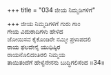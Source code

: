 +++
title = "034 ಜೀಯ ನಿಮ್ಮಡಿಗಳಿಗೆ"

+++
ಜೀಯ ನಿಮ್ಮಡಿಗಳಿಗೆ ಗುರು ಗಾಂ  
ಗೇಯ ವಿದುರಾದಿಗಳು ಹೇಳಿದ  
ಜೋಯಿಸವ ಕೈಕೊಂಡಿರೇ ನಮ್ಮೀ ಪ್ರಳಾಪದಲಿ  
ರಾಯ ಫಲವೇನೈ ಯುಧಿಷ್ಠಿರ  
ರಾಯನೊಲಿದಂತಿರಲಿ ನಿಮ್ಮಯ  
ತಾಯಿತಂದೆಗೆ ಹೇಳ್ವೆನೇನನು ಬುದ್ಧಿಗಲಿಸೆಂದ      ॥34॥